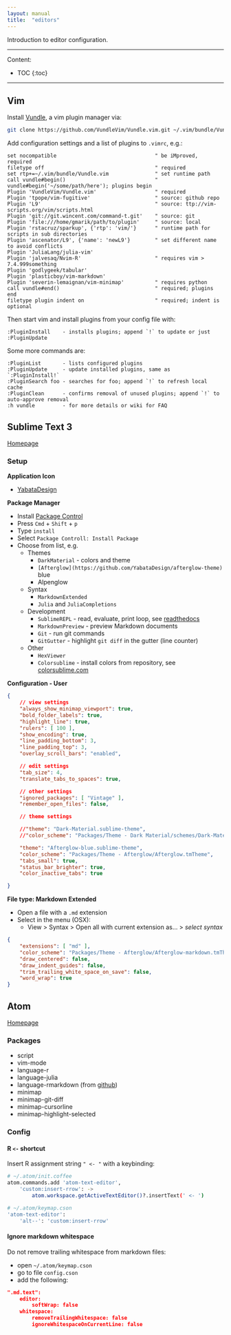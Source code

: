 ```yaml
---
layout: manual
title:  "editors"
---
```


Introduction to editor configuration.

---

Content:

* TOC
{:toc}

---

## Vim

Install [Vundle](https://github.com/VundleVim/Vundle.vim), a vim plugin manager via:

```bash
git clone https://github.com/VundleVim/Vundle.vim.git ~/.vim/bundle/Vundle.vim
```

Add configuration settings and a list of plugins to `.vimrc`, e.g.:

```
set nocompatible                                " be iMproved, required
filetype off                                    " required
set rtp+=~/.vim/bundle/Vundle.vim               " set runtime path
call vundle#begin()                             " vundle#begin('~/some/path/here'); plugins begin 
Plugin 'VundleVim/Vundle.vim'                   " required
Plugin 'tpope/vim-fugitive'                     " source: github repo
Plugin 'L9'                                     " source: ttp://vim-scripts.org/vim/scripts.html
Plugin 'git://git.wincent.com/command-t.git'    " source: git
Plugin 'file:///home/gmarik/path/to/plugin'     " source: local
Plugin 'rstacruz/sparkup', {'rtp': 'vim/'}      " runtime path for scripts in sub directories
Plugin 'ascenator/L9', {'name': 'newL9'}        " set different name to avoid conflicts
Plugin 'JuliaLang/julia-vim'
Plugin 'jalvesaq/Nvim-R'                        " requires vim > 7.4.999something
Plugin 'godlygeek/tabular'
Plugin 'plasticboy/vim-markdown'
Plugin 'severin-lemaignan/vim-minimap'          " requires python
call vundle#end()                               " required; plugins end
filetype plugin indent on                       " required; indent is optional
```

Then start vim and install plugins from your config file with:

```
:PluginInstall    - installs plugins; append `!` to update or just :PluginUpdate
```

Some more commands are:

```
:PluginList       - lists configured plugins
:PluginUpdate     - update installed plugins, same as `:PluginInstall!`
:PluginSearch foo - searches for foo; append `!` to refresh local cache
:PluginClean      - confirms removal of unused plugins; append `!` to auto-approve removal
:h vundle         - for more details or wiki for FAQ
```

## Sublime Text 3

[Homepage](http://www.sublimetext.com)

### Setup

**Application Icon**

* [YabataDesign](https://github.com/YabataDesign/sublime-text-icon)

**Package Manager**

* Install [Package Control](https://packagecontrol.io/installation)
* Press `Cmd` + `Shift` + `p`
* Type `install`
* Select `Package Controll: Install Package`
* Choose from list, e.g.
    * Themes
        * `DarkMaterial` - colors and theme
        * `[Afterglow](https://github.com/YabataDesign/afterglow-theme)` blue
        * Alpenglow
    * Syntax
        * `MarkdownExtended`
        * `Julia` and `JuliaCompletions`
    * Development
        * `SublimeREPL` - read, evaluate, print loop, see [readthedocs](https://sublimerepl.readthedocs.org/en/latest/#structure-of-sublimerepl)
        * `MarkdownPreview` - preview Markdown documents
        * `Git` - run git commands
        * `GitGutter` - highlight `git diff` in the gutter (line counter)
    * Other
        * `HexViewer`
        * `Colorsublime` - install colors from repository, see [colorsublime.com](http://colorsublime.com)

**Configuration - User**

```json
{
    // view settings
    "always_show_minimap_viewport": true,
    "bold_folder_labels": true,
    "highlight_line": true,
    "rulers": [ 100 ],
    "show_encoding": true,
    "line_padding_bottom": 3,
    "line_padding_top": 3,
    "overlay_scroll_bars": "enabled",

    // edit settings
    "tab_size": 4,
    "translate_tabs_to_spaces": true,

    // other settings
    "ignored_packages": [ "Vintage" ],
    "remember_open_files": false,

    // theme settings

    //"theme": "Dark-Material.sublime-theme",
    //"color_scheme": "Packages/Theme - Dark Material/schemes/Dark-Material.tmTheme",

    "theme": "Afterglow-blue.sublime-theme",
    "color_scheme": "Packages/Theme - Afterglow/Afterglow.tmTheme",
    "tabs_small": true,
    "status_bar_brighter": true,
    "color_inactive_tabs": true

}
```

**File type: Markdown Extended**

* Open a file with a `.md` extension
* Select in the menu (OSX):
    * View > Syntax > Open all with current extension as... > *select syntax*

```json
{
    "extensions": [ "md" ],
    "color_scheme": "Packages/Theme - Afterglow/Afterglow-markdown.tmTheme",
    "draw_centered": false,
    "draw_indent_guides": false,
    "trim_trailing_white_space_on_save": false,
    "word_wrap": true
}
```

## Atom

[Homepage](https://atom.io)

### Packages

* script
* vim-mode
* language-r
* language-julia
* language-rmarkdown (from [github](https://github.com/juba/language-rmarkdown))
* minimap
* minimap-git-diff
* minimap-cursorline
* minimap-highlight-selected

### Config

#### R `<-` shortcut

Insert R assignment string `" <- "` with a keybinding:

```bash
# ~/.atom/init.coffee
atom.commands.add 'atom-text-editor',
    'custom:insert-rrow': ->
        atom.workspace.getActiveTextEditor()?.insertText(' <- ')
```

```bash
# ~/.atom/keymap.cson
'atom-text-editor':
    'alt--': 'custom:insert-rrow'
```

#### Ignore markdown whitespace

Do not remove trailing whitespace from markdown files:

* open `~/.atom/keymap.cson`
* go to file `config.cson`
* add the following:

```json
".md.text":
    editor:
        softWrap: false
    whitespace: 
        removeTrailingWhitespace: false
        ignoreWhitespaceOnCurrentLine: false
```

